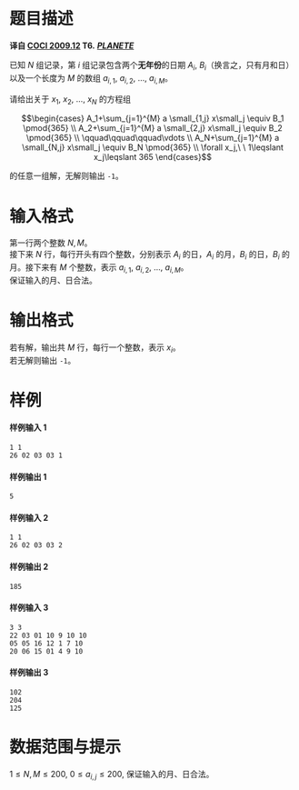 
# 题目描述

 **译自 [COCI 2009.12](http://hsin.hr/coci/archive/2009_2010/) T6.** ***[PLANETE](http://hsin.hr/coci/archive/2009_2010/contest3_tasks.pdf)***

已知 $N$ 组记录，第 $i$ 组记录包含两个**无年份**的日期 $A_i,$ $B_i$（换言之，只有月和日）以及一个长度为 $M$ 的数组 $a_{i,1},$ $a_{i,2},$ $\ldots,$ $a_{i,M}$。

请给出关于 $x_1,$ $x_2,$ $\ldots,$ $x_N$ 的方程组

$$\begin{cases}
A_1+\sum_{j=1}^{M} a \small_{1,j} x\small_j \equiv B_1 \pmod{365} \\
A_2+\sum_{j=1}^{M} a \small_{2,j} x\small_j \equiv B_2 \pmod{365} \\
\qquad\qquad\qquad\vdots \\
A_N+\sum_{j=1}^{M} a \small_{N,j} x\small_j \equiv B_N \pmod{365} \\
\forall x_j,\ \ 1\leqslant x_j\leqslant 365
\end{cases}$$

的任意一组解，无解则输出 $\texttt{-1}$。

# 输入格式

第一行两个整数 $N,M$。  
接下来 $N$ 行，每行开头有四个整数，分别表示 $A_i$ 的日，$A_i$ 的月，$B_i$ 的日，$B_i$ 的月。接下来有 $M$ 个整数，表示 $a_{i,1},$ $a_{i,2},$ $\ldots,$ $a_{i,M}$。  
保证输入的月、日合法。

# 输出格式

若有解，输出共 $M$ 行，每行一个整数，表示 $x_i$。  
若无解则输出 $\texttt{-1}$。

# 样例

#### 样例输入 1
```plain
1 1
26 02 03 03 1
```

#### 样例输出 1
```plain
5
```

#### 样例输入 2
```plain
1 1
26 02 03 03 2
```

#### 样例输出 2
```plain
185
```

#### 样例输入 3
```plain
3 3
22 03 01 10 9 10 10
05 05 16 12 1 7 10
20 06 15 01 4 9 10
```

#### 样例输出 3
```plain
102
204
125
```

# 数据范围与提示

$1\le N,M\le 200,$ $0\le a_{i,j}\le 200,$ 保证输入的月、日合法。

